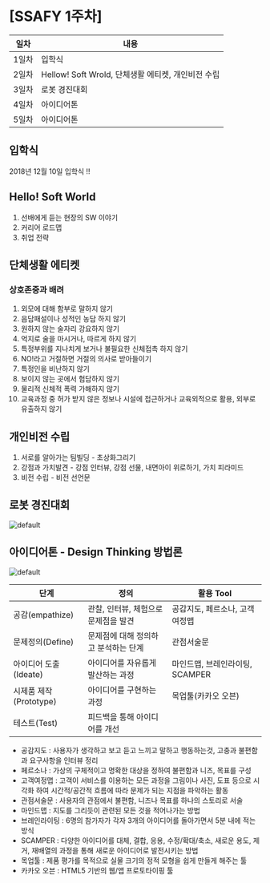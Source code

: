 # [SSAFY 1주차]

|일차|내용|
|---|---|
|1일차|입학식|
|2일차|Hellow! Soft Wrold, 단체생활 에티켓, 개인비전 수립|
|3일차|로봇 경진대회|
|4일차|아이디어톤|
|5일차|아이디어톤|

## 입학식
  2018년 12월 10일 입학식 !!

## Hello! Soft World
1. 선배에게 듣는 현장의 SW 이야기
2. 커리어 로드맵
3. 취업 전략

## 단체생활 에티켓
### 상호존중과 배려
1. 외모에 대해 함부로 말하지 않기
2. 음담패설이나 성적인 농담 하지 않기
3. 원하지 않는 술자리 강요하지 않기
4. 억지로 술을 마시거나, 따르게 하지 않기
5. 특정부위를 지나치게 보거나 불필요한 신체접촉 하지 않기
6. NO!라고 거절하면 거절의 의사로 받아들이기
7. 특정인을 비난하지 않기
8. 보이지 않는 곳에서 험담하지 않기
9. 물리적 신체적 폭력 가해하지 않기
10. 교육과정 중 허가 받지 않은 정보나 시설에 접근하거나 교육외적으로 활용, 외부로 유출하지 않기

## 개인비전 수립
1. 서로를 알아가는 팀빌딩 - 초상화그리기
2. 강점과 가치발견 - 강점 인터뷰, 강점 선물, 내면아이 위로하기, 가치 피라미드
3. 비전 수립 - 비전 선언문

## 로봇 경진대회
![default](https://user-images.githubusercontent.com/46036615/50434562-012fee80-0921-11e9-813f-416c26324f16.PNG)


## 아이디어톤 - Design Thinking 방법론
![default](https://user-images.githubusercontent.com/31179656/50433617-a98f8400-091c-11e9-9c72-3c3ddecc77ae.JPG)

|**단계**|**정의**|**활용 Tool**|
|------|----------|---------|
|공감(empathize)|관찰, 인터뷰, 체험으로 문제점을 발견|공감지도, 페르소나, 고객여정맵|
|문제정의(Define)|문제점에 대해 정의하고 분석하는 단계|관점서술문|
|아이디어 도출(Ideate)|아이디어를 자유롭게 발산하는 과정|마인드맵, 브레인라이팅, SCAMPER|
|시제품 제작(Prototype)|아이디어를 구현하는 과정|목업툴(카카오 오븐)|
|테스트(Test)|피드백을 통해 아이디어를 개선||

 * 공감지도 : 사용자가 생각하고 보고 듣고 느끼고 말하고 행동하는것, 고충과 불편함과 요구사항을 인터뷰 정리
 * 페르소나 : 가상의 구체적이고 명확한 대상을 정하여 불편함과 니즈, 목표를 구성
 * 고객여정맵 : 고객이 서비스를 이용하는 모든 과정을 그림이나 사진, 도표 등으로 시각화 하여 시간적/공간적 흐름에 따라 문제가 되는 지점을 파악하는 활동
 * 관점서술문 : 사용자의 관점에서 불편함, 니즈나 목표를 하나의 스토리로 서술
 * 마인드맵 : 지도를 그리듯이 관련된 모든 것을 적어나가는 방법
 * 브레인라이팅 : 6명의 참가자가 각자 3개의 아이디어를 돌아가면서 5분 내에 적는 방식
 * SCAMPER : 다양한 아이디어를 대체, 결합, 응용, 수정/확대/축소, 새로운 용도, 제거, 재배열의 과정을 통해 새로운 아이디어로 발전시키는 방법
 * 목업툴 : 제품 평가를 목적으로 실물 크기의 정적 모형을 쉽게 만들게 해주는 툴
 * 카카오 오븐 : HTML5 기반의 웹/앱 프로토타이핑 툴

